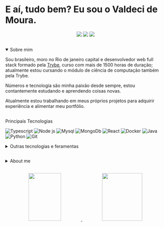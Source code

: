 # E aí, tudo bem? Eu sou o Valdeci de Moura.

<div align="center">
  <a href="https://www.linkedin.com/in/valdeci97" target="_blank"><img src="https://img.icons8.com/color/48/000000/linkedin.png"/></a>
  <a href="mailto:moura97.valdeci@gmail.com" target="_blank"><img src="https://img.icons8.com/color/48/000000/gmail-new.png"/></a>
  <a><img src="https://img.icons8.com/fluency/48/000000/instagram-new.png" /></a>
</div>

##

<details open>
<summary>Sobre mim</summary>

Sou brasileiro, moro no Rio de janeiro capital e desenvolvedor web full stack formado pela [Trybe](https://www.betrybe.com), curso com mais de 1500 horas de duração; atualmente estou cursando o módulo de ciência de computação também pela Trybe.

Números e tecnologia são minha paixão desde sempre, estou contantemente estudando e aprendendo coisas novas.

Atualmente estou trabalhando em meus próprios projetos para adquirir experiência e alimentar meu portfólio.

##
Principais Tecnologias

![Typescript](https://img.shields.io/badge/TypeScript-007ACC?style=for-the-badge&logo=typescript&logoColor=white)
![Node js](https://img.shields.io/badge/Node.js-339933?style=for-the-badge&logo=nodedotjs&logoColor=white)
![Mysql](https://img.shields.io/badge/MySQL-005C84?style=for-the-badge&logo=mysql&logoColor=white)
![MongoDb](https://img.shields.io/badge/MongoDB-4EA94B?style=for-the-badge&logo=mongodb&logoColor=white)
![React](https://img.shields.io/badge/React-20232A?style=for-the-badge&logo=react&logoColor=61DAFB)
![Docker](https://img.shields.io/badge/Docker-2CA5E0?style=for-the-badge&logo=docker&logoColor=white)
![Java](https://img.shields.io/badge/Java-ED8B00?style=for-the-badge&logo=java&logoColor=white)
![Python](https://img.shields.io/badge/Python-FFFFFF?style=for-the-badge&logo=python&logoColor=green)
![Git](https://img.shields.io/badge/GIT-eeeeee?style=for-the-badge&logo=git&logoColor=brown)

<details>
<summary>Outras tecnologias e feramentas</summary>

![Mocha](https://img.shields.io/badge/Mocha-8D6748?style=for-the-badge&logo=Mocha&logoColor=white)
![Chai](https://img.shields.io/badge/chai-A30701?style=for-the-badge&logo=chai&logoColor=white)
![Jest](https://img.shields.io/badge/Jest-C21325?style=for-the-badge&logo=jest&logoColor=white)
![Redux](https://img.shields.io/badge/Redux-593D88?style=for-the-badge&logo=redux&logoColor=white)
![HTML5](https://img.shields.io/badge/HTML5-E34F26?style=for-the-badge&logo=html5&logoColor=white)
![CSS3](https://img.shields.io/badge/CSS3-1572B6?style=for-the-badge&logo=css3&logoColor=white)
![VSCode](https://img.shields.io/badge/VSCode-0078D4?style=for-the-badge&logo=visual%20studio%20code&logoColor=white)
![Eclipse](https://img.shields.io/badge/Eclipse-2C2255?style=for-the-badge&logo=eclipse&logoColor=white)

</details>

</details>

##

<details>
<summary>About me</summary>

# Hey, I'm Valdeci de Moura. How you doing?

I'm Brazilian, current living at Rio de Janeiro and a full-stack developer graduated from [Trybe](https://www.betrybe.com), a course with more than 1500 hours.

Numbers and technology are my passion since always, in constant learning.

I'm currently working on my own projects.

##
Main tecnologies

![Typescript](https://img.shields.io/badge/TypeScript-007ACC?style=for-the-badge&logo=typescript&logoColor=white)
![Node js](https://img.shields.io/badge/Node.js-339933?style=for-the-badge&logo=nodedotjs&logoColor=white)
![Mysql](https://img.shields.io/badge/MySQL-005C84?style=for-the-badge&logo=mysql&logoColor=white)
![MongoDb](https://img.shields.io/badge/MongoDB-4EA94B?style=for-the-badge&logo=mongodb&logoColor=white)
![React](https://img.shields.io/badge/React-20232A?style=for-the-badge&logo=react&logoColor=61DAFB)
![Docker](https://img.shields.io/badge/Docker-2CA5E0?style=for-the-badge&logo=docker&logoColor=white)
![Java](https://img.shields.io/badge/Java-ED8B00?style=for-the-badge&logo=java&logoColor=white)
![Python](https://img.shields.io/badge/Python-FFFFFF?style=for-the-badge&logo=python&logoColor=green)
![Git](https://img.shields.io/badge/GIT-eeeeee?style=for-the-badge&logo=git&logoColor=brown)

<details>
<summary>Other tecnologies and tools</summary>

![Mocha](https://img.shields.io/badge/Mocha-8D6748?style=for-the-badge&logo=Mocha&logoColor=white)
![Chai](https://img.shields.io/badge/chai-A30701?style=for-the-badge&logo=chai&logoColor=white)
![Jest](https://img.shields.io/badge/Jest-C21325?style=for-the-badge&logo=jest&logoColor=white)
![Redux](https://img.shields.io/badge/Redux-593D88?style=for-the-badge&logo=redux&logoColor=white)
![HTML5](https://img.shields.io/badge/HTML5-E34F26?style=for-the-badge&logo=html5&logoColor=white)
![CSS3](https://img.shields.io/badge/CSS3-1572B6?style=for-the-badge&logo=css3&logoColor=white)
![VSCode](https://img.shields.io/badge/VSCode-0078D4?style=for-the-badge&logo=visual%20studio%20code&logoColor=white)
![Eclipse](https://img.shields.io/badge/Eclipse-2C2255?style=for-the-badge&logo=eclipse&logoColor=white)

</details>

</details>

##

<div align="center">
  <a href="https://github.com/Valdeci97">
  <div>
    <img
        height="150px"
        width="45%"
        src="https://github-readme-stats.vercel.app/api?username=Valdeci97&show_icons=true&include_all_commits=false&count_private=true&theme=chartreuse-dark" />
    <img
        height="150px"
        src="https://github-readme-stats.vercel.app/api/top-langs/?username=Valdeci97&layout=compact&langs_count=16&theme=chartreuse-dark"
        width="50%" />
  </div>
</div>
